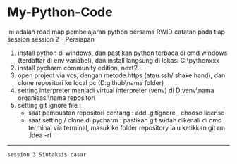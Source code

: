 # My-Python-Code
ini adalah road map pembelajaran python bersama RWID
catatan pada tiap session 
    session 2 - Persiapan
1. install python di windows, dan pastikan python terbaca di cmd windows (terdaftar di env variabel),
   dan install langsung di lokasi C:\pythonxxx
2. install pycharm community edition, next2...
3. open project via vcs, dengan metode https (atau ssh/ shake hand), dan clone repositori ke local pc (D:github\nama folder)
4. setting interpreter menjadi virtual interpreter (venv) di D:venv\nama organisasi\nama repositori
5. setting git ignore file :
   - saat pembuatan repositori centang : add .gitignore , choose license
   - saat setting / clone di pycharm : pastikan git sudah dikenali di cmd terminal
                                       via terminal, masuk ke folder repository
                                       lalu ketikkan git rm .idea -rf
------------------------------------------------------------------------------------------
    session 3 Sintaksis dasar 


